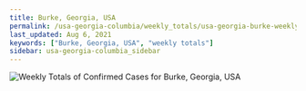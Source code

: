 ```yaml
---
title: Burke, Georgia, USA
permalink: /usa-georgia-columbia/weekly_totals/usa-georgia-burke-weekly_totals.html
last_updated: Aug 6, 2021
keywords: ["Burke, Georgia, USA", "weekly totals"]
sidebar: usa-georgia-columbia_sidebar
---
```


![Weekly Totals of Confirmed Cases for Burke, Georgia, USA](/covid_tracker/images/graphs/usa-georgia-burke-weekly_totals_graph.png)
